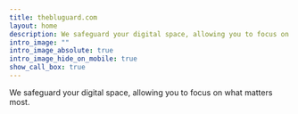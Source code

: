 ```yaml
---
title: thebluguard.com
layout: home
description: We safeguard your digital space, allowing you to focus on what matters most..
intro_image: ""
intro_image_absolute: true
intro_image_hide_on_mobile: true
show_call_box: true
---
```

We safeguard your digital space, allowing you to focus on what matters most.